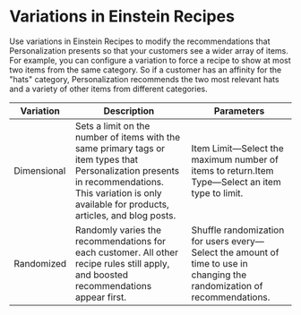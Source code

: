 

# Variations in Einstein Recipes

Use variations in Einstein Recipes to modify the recommendations that
Personalization presents so that your customers see a wider array of items.
For example, you can configure a variation to force a recipe to show at most
two items from the same category. So if a customer has an affinity for the
"hats" category, Personalization recommends the two most relevant hats and a
variety of other items from different categories.

Variation  | Description  | Parameters   
---|---|---  
Dimensional | Sets a limit on the number of items with the same primary tags or item types that Personalization presents in recommendations. This variation is only available for products, articles, and blog posts. |  Item Limit—Select the maximum number of items to return.Item Type—Select an item type to limit.  
Randomized | Randomly varies the recommendations for each customer. All other recipe rules still apply, and boosted recommendations appear first. |  Shuffle randomization for users every—Select the amount of time to use in changing the randomization of recommendations.

